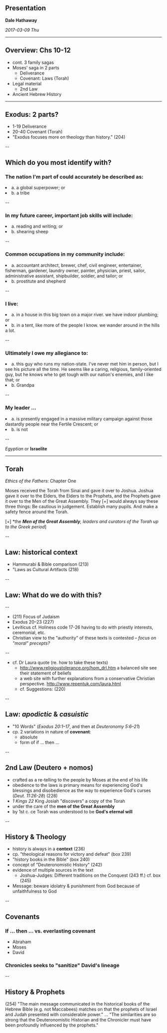 
## Presentation 


 **Dale Hathaway**
 
 *2017-03-09 Thu*

---

## Overview: Chs 10-12

-   cont. 3 family sagas
-   Moses' saga in 2 parts
    -   Deliverance
    -   Covenant: Laws (Torah)
-   Legal material
    -   2nd Law
-   Ancient Hebrew History

---

## Exodus: 2 parts?


-   1-19 Deliverance
-   20-40 Covenant (Torah)
-   "Exodus focuses more on theology than history." (204)

--

## Which do you most identify with?


### The nation I'm part of could accurately be described as: 
<li class="fragment">a. a global superpower; or </li>
<li class="fragment"> b. a tribe </li>

--

###  In my future career, important job skills will include: 
<li class="fragment">a. reading and writing; or  </li>
<li class="fragment">b. shearing sheep </li>

--

###  Common occupations in my community include: 
<li class="fragment">a. accountant architect, brewer, chef, civil engineer, entertainer, fisherman, gardener, laundry owner, painter, physician, priest, sailor, administrative assistant, shipbuilder, soldier, and tailor; or  </li>
<li class="fragment">b. prostitute and shepherd </li>

--

###  I live: 
<li class="fragment">a. in a house in this big town on a major river. we have indoor plumbing; or  </li>
<li class="fragment">b. in a tent, like more of the people I know. we wander around in the hills a lot. </li>

--

###  Ultimately I owe my allegiance to: 
<li class="fragment">a. this guy who runs my nation-state. I've never met him in person, but I see his picture all the time. He seems like a caring, religious, family-oriented guy, but he knows whe to get tough with our nation's enemies, and I like that; or  </li>
<li class="fragment">b. Grandpa </li>

--

###  My leader ... 
<li class="fragment">a. is presently engaged in a massive military campaign against those dastardly people near the Fertile Crescent; or  </li>
<li class="fragment">b. is not </li>

--

*Egyptian* or **Israelite**

---

## Torah


*Ethics of the Fathers*: Chapter One

Moses received the Torah from Sinai and gave it over to Joshua. Joshua
gave it over to the Elders, the Elders to the Prophets, and the Prophets
gave it over to the Men of the Great Assembly. They [+] would always
say these three things: Be cautious in judgement. Establish many pupils.
And make a safety fence around the Torah.

[+] *the ***Men of the Great Assembly**, leaders and curators of
the Torah up to the Greek period*]

--

## Law: historical context


-   Hammurabi & Bible comparison (213)
-   "Laws as Cultural Artifacts (218)

--

## Law: What do we do with this?

--

-   (211) Focus of Judaism
-   Exodus 20–23 (227)
-   Leviticus cf. Holiness code 17-26 having to do with priestly
    interests, ceremonial, etc.
-   Christian view to the "authority" of these texts is contested –
    *focus on "moral" precepts?*

--

-   cf. Dr Laura quote (re. how to take these texts)
    -   <http://www.religioustolerance.org/hom_drl.htm> a balanced site
        see their statement of beliefs
    -   a web site with further explanations from a conservative
        Christian perspective. <http://www.repentuk.com/laura.html>
    -   cf. Suggestions: (220)

--

## Law: *apodictic* & *casuistic*


-   "10 Words" (*Exodus 20:1–17*, and then at *Deuteronomy 5:6–21*)
-   cp. 2 variations in nature of **covenant**:
    -   absolute
    -   form of if ... then ...

--

## 2nd Law (Deutero + nomos)



-   crafted as a re-telling to the people by Moses at the end of his
    life
-   obedience to the laws is primary means for experiencing God's
    blessings and disobedience as the way to experience God's curses
    (*Deut. 11:26-28*) (228)
-   *1 Kings 22* King Josiah "discovers" a copy of the Torah
-   under the care of the **men of the Great Assembly**
-   by 1st c. ce Torah was understood to be **God's eternal will**

--

## History & Theology


-   history is always in a **context** (236)
-   cp. "theological reasons for victory and defeat" (box 239)
-   "history books in the Bible" (box 240)
-   concept of "Deuteronomistic History" (242)
-   evidence of multiple sources in the text
    -   Joshua-Judges: Different traditions on the Conquest (243 ff.)
        cf. box (245)
-   Message: beware idolatry & punishment from God because of
    unfaithfulness to God

--

## Covenants


### If ... then ... vs. everlasting covenant

-   Abraham
-   Moses
-   David

### Chronicles seeks to "sanitize" David's lineage

--

## History & Prophets


(254) "The main message communicated in the historical books of the
Hebrew Bible (e.g. not Maccabees) matches on that the prophets of Israel
and Judah presented with considerable power." … "The similarities are so
strong that the Deuteronomistic Historian and the Chronicler must have
been profoundly influenced by the prophets."

